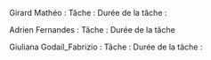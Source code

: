 Girard Mathéo :
  Tâche :
  Durée de la tâche : 

Adrien Fernandes :
  Tâche :
  Durée de la tâche
  
Giuliana Godail_Fabrizio :
  Tâche :
  Durée de la tâche :
